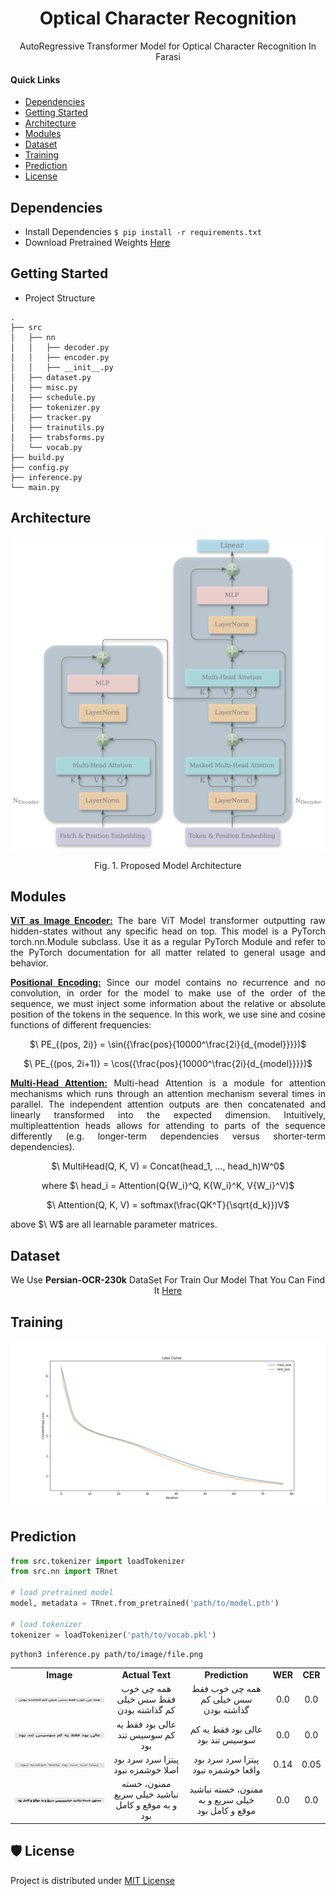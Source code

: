 <p align="center">
  <h1 align="center">Optical Character Recognition</h1>
  <p align="center">AutoRegressive Transformer Model for Optical Character Recognition In Farasi</p>
</p>

#### **Quick Links**
- [Dependencies](#Dependencies)
- [Getting Started](#Getting-Started)
- [Architecture](#Architecture)
- [Modules](#Modules)
- [Dataset](#Dataset)
- [Training](#Training)
- [Prediction](#Prediction)
- [License](#License)

## Dependencies
- Install Dependencies `$ pip install -r requirements.txt`
- Download Pretrained Weights [Here](https://huggingface.co/ordaktaktak/Optical-Character-Recognition)

## Getting Started
- Project Structure
```
.
├── src
│   ├── nn
│   │   ├── decoder.py
│   │   ├── encoder.py
│   │   ├── __init__.py
│   ├── dataset.py
│   ├── misc.py
│   ├── schedule.py
│   ├── tokenizer.py
│   ├── tracker.py
│   ├── trainutils.py
│   ├── trabsforms.py
│   └── vocab.py
├── build.py
├── config.py
├── inference.py
└── main.py
```

## Architecture
<p align="center">
  <div align="center"><img src="assets/text_rec_github.png" height = 500 ></div>
  <p align="center"> Fig. 1. Proposed Model Architecture </p>
</p>

## Modules
<p align="justify">

  <div align="justify">

  <p align="justify"><strong><a href = 'https://arxiv.org/abs/2010.11929'>ViT as Image Encoder:</a></strong> The bare ViT Model transformer outputting raw
    hidden-states without any specific head on top. This model is a PyTorch torch.nn.Module subclass. Use it as a regular PyTorch Module and refer to the
    PyTorch documentation for all matter related to general usage and behavior.</p>
  
  </div>

  <div align="justify">

  <p align="justify"><strong><a href = 'https://arxiv.org/pdf/1706.03762'>Positional Encoding:</a></strong> Since our model contains no recurrence and no 
    convolution, in order for the model to make use of the order of the sequence, we must inject some information about the relative or absolute position of the 
    tokens in the sequence. In this work, we use sine and cosine functions of different frequencies:</p>
  <p align="center"> $\ PE_{(pos, 2i)} = \sin({\frac{pos}{10000^\frac{2i}{d_{model}}}})$ </p>
  <p align="center"> $\ PE_{(pos, 2i+1)} = \cos({\frac{pos}{10000^\frac{2i}{d_{model}}}})$ </p>
  
  </div>

  <div align="justify">

  <p align="justify"><strong><a href = 'https://arxiv.org/pdf/1706.03762v7'>Multi-Head Attention:</a></strong> Multi-head Attention is a module for attention 
    mechanisms which runs through an attention mechanism several times in parallel. The independent attention outputs are then concatenated and linearly 
    transformed into the expected dimension. Intuitively, multipleattention heads allows for attending to parts of the sequence differently (e.g. longer-term 
    dependencies versus shorter-term dependencies).</p>
  <p align="center"> $\ MultiHead(Q, K, V) = Concat(head_1, ..., head_h)W^0$ </p>
  <p align="center"> where $\ head_i = Attention(Q{W_i}^Q, K{W_i}^K, V{W_i}^V)$</p>
  <p align="center"> $\ Attention(Q, K, V) = softmax(\frac{QK^T}{\sqrt{d_k}})V$</p>
  <p align="justify"> above $\ W$ are all learnable parameter matrices.</p>
  
  </div>

</p>

## Dataset
<div align="center">
  We Use <strong>Persian-OCR-230k</strong> DataSet For Train Our Model That You Can Find It <a href = 'https://huggingface.co/datasets/ordaktaktak/Persian-OCR-230k'>
    Here
  </a>
</div>

## Training
<p align="center">
  <div align="center"><img src="assets/lossCurve.png"></div>
</p>

## Prediction
```python
from src.tokenizer import loadTokenizer
from src.nn import TRnet

# load pretrained model
model, metadata = TRnet.from_pretrained('path/to/model.pth')

# load tokenizer
tokenizer = loadTokenizer('path/to/vocab.pkl')
```

```bash
python3 inference.py path/to/image/file.png
```
<table align = "center">
  <tr>
      <td><div align="center"><strong>Image</strong></div></td>
      <td><div align="center"><strong>Actual Text</strong></div></td>
      <td><div align="center"><strong>Prediction</strong></div></td>
      <td><div align="center"><strong>WER</strong></div></td>
      <td><div align="center"><strong>CER</strong></div></td>
  </tr>
  
  <tr>
      <td><img src="assets/sample_1.png"></img></td>
      <td><div align="center">همه چی خوب فقط سس خیلی کم گذاشته بودن</div></td>
      <td><div align="center">همه چی خوب فقط سس خیلی کم گذاشته بودن</div></td>
      <td><div align="center">0.0</div></td>
      <td><div align="center">0.0</div></td>
  </tr>
  
  <tr>
      <td><img src="assets/sample_2.png"></img></td>
      <td><div align="center">عالی بود فقط یه کم سوسیس تند بود</div></td>
      <td><div align="center">عالی بود فقط یه کم سوسیس تند بود</div></td>
      <td><div align="center">0.0</div></td>
      <td><div align="center">0.0</div></td>
  </tr>

  <tr>
      <td><img src="assets/sample_3.png"></img></td>
      <td><div align="center">پیتزا سرد سرد بود اصلا خوشمزه نبود</div></td>
      <td><div align="center">پیتزا سرد سرد بود واقعا خوشمزه نبود</div></td>
      <td><div align="center">0.14</div></td>
      <td><div align="center">0.05</div></td>
  </tr>

  <tr>
      <td><img src="assets/sample_4.png"></img></td>
      <td><div align="center">ممنون، خسته نباشید خیلی سریع و به موقع و کامل بود</div></td>
      <td><div align="center">ممنون، خسته نباشید خیلی سریع و به موقع و کامل بود</div></td>
      <td><div align="center">0.0</div></td>
      <td><div align="center">0.0</div></td>
  </tr>

</table>


## 🛡️ License <a name="license"></a>
Project is distributed under [MIT License](https://github.com/Saeed-Biabani/Optical-Character-Recognition/blob/main/LICENSE)
